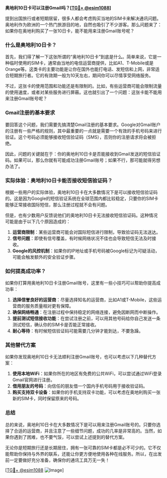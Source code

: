 **奥地利10日卡可以注册Gmail吗？[[TG💪+ @esim1088](https://t.me/s/esim1088)]**

提到出国旅行或者短期居留，很多人都会考虑购买当地的SIM卡来解决通讯问题。奥地利作为欧洲的一个热门旅游目的地，自然也吸引了不少游客。那么问题来了：如果你在奥地利购买了一张10日卡，能不能用来注册Gmail账号呢？

### 什么是奥地利10日卡？

首先，我们得了解一下这张所谓的“奥地利10日卡”到底是什么。简单来说，它是一种临时使用的SIM卡，通常由当地的电信运营商提供，比如A1、T-Mobile或是Orange等。这类卡的主要功能是让你在国外也能打电话、发短信和上网，非常适合短期旅行者。它的有效期一般为10天左右，期间你可以尽情享受网络服务。

不过，这张卡的使用范围和功能还是有限制的。比如，有些运营商可能会限制流量的使用速度，或者对某些服务进行屏蔽。这也就引出了一个问题：这张卡能不能用来注册Gmail账号呢？

### Gmail注册的基本要求

要回答这个问题，我们需要先搞清楚Gmail注册的基本要求。Google对Gmail账户的注册有一些严格的规则，其中最重要的一点就是需要一个有效的手机号码来进行验证。这个号码必须能够接收短信验证码（SMS），否则你的注册请求将会被拒绝。

因此，问题的关键就在于：你的奥地利10日卡是否能接收到Gmail发送的短信验证码。如果可以，那么你就有可能成功注册Gmail账号；如果不行，那可能就得另想办法了。

### 实际体验：奥地利10日卡能否接收短信验证码？

根据一些用户的实际体验，奥地利10日卡在大多数情况下是可以接收短信验证码的。这是因为Google的短信验证系统在全球范围内都比较稳定，只要你的SIM卡能够正常接收国际短信，那么注册过程就不会有问题。

但是，也有少数用户反馈说他们的奥地利10日卡无法接收短信验证码。这种情况可能是由于以下几个原因造成的：

1. **运营商限制**：某些运营商可能会对国际短信进行限制，导致验证码无法送达。
2. **信号问题**：即使有信号覆盖，有时候网络状况不佳也会导致短信无法及时接收。
3. **Google的风控机制**：如果你的IP地址或手机号码被Google标记为可疑活动，可能会触发额外的安全验证步骤。

### 如何提高成功率？

如果你打算用奥地利10日卡注册Gmail账号，这里有一些小技巧可以帮助你提高成功率：

1. **选择信誉良好的运营商**：尽量选择知名的运营商，比如A1或T-Mobile，这些运营商的服务质量相对更有保障。
2. **确保网络畅通**：在注册过程中保持稳定的网络连接，避免因断网而中断操作。
3. **提前测试短信接收功能**：在尝试注册之前，可以用其他号码给你自己发送一条测试短信，确认你的SIM卡是否能正常接收。
4. **耐心等待**：有时候短信验证码可能需要几分钟才能到达，不要急躁。

### 其他替代方案

如果你发现奥地利10日卡无法顺利注册Gmail账号，也可以考虑以下几种替代方案：

1. **使用本地WiFi**：如果你所在的地区有免费的公共WiFi，可以尝试通过WiFi登录Gmail官网进行注册。
2. **借用朋友的号码**：向信任的朋友借一个国内手机号码用于接收验证码。
3. **购买支持双卡设备**：如果你的手机支持双卡功能，可以考虑在奥地利购买一张新的SIM卡，同时保留原来的号码。

### 总结

总的来说，奥地利10日卡在大多数情况下是可以用来注册Gmail账号的。只要你选择了合适的运营商，并且注意了一些细节问题，成功的几率是非常高的。当然，如果你遇到了困难，也不要气馁，可以尝试上述提到的替代方案。

无论你是短期旅行还是长期居住，拥有一张可靠的SIM卡都是必不可少的。它不仅能帮助你保持与外界的联系，还能让你更方便地使用各种在线服务。所以，在出发前一定要做好充分准备，确保你的通讯工具万无一失！

[[TG💪+ @esim1088](https://t.me/s/esim1088) ![Image](https://i.postimg.cc/4NQfJmqS/Snipaste-2025-05-13-00-14-12.png)]